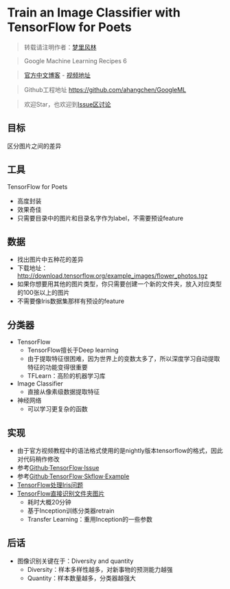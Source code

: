# Train an Image Classifier with TensorFlow for Poets

> 转载请注明作者：[梦里风林](https://github.com/ahangchen)

> Google Machine Learning Recipes 6

> [官方中文博客](http://chinagdg.org/2016/03/machine-learning-recipes-for-new-developers) - [视频地址](http://v.youku.com/v_show/id_XMTU2Njk0Njc3Ng==.html?f=26979872&from=y1.7-3)

> Github工程地址 https://github.com/ahangchen/GoogleML

> 欢迎Star，也欢迎到[Issue区讨论](https://github.com/ahangchen/GoogleML/issues)

## 目标
区分图片之间的差异
## 工具
TensorFlow for Poets

- 高度封装
- 效果奇佳
- 只需要目录中的图片和目录名字作为label，不需要预设feature

## 数据
- 找出图片中五种花的差异
- 下载地址：http://download.tensorflow.org/example_images/flower_photos.tgz
- 如果你想要用其他的图片类型，你只需要创建一个新的文件夹，放入对应类型的100张以上的图片
- 不需要像Iris数据集那样有预设的feature

## 分类器
- TensorFlow
  - TensorFlow擅长于Deep learning
  - 由于提取特征很困难，因为世界上的变数太多了，所以深度学习自动提取特征的功能变得很重要
  - TFLearn：高阶的机器学习库
- Image Classifier
  - 直接从像素级数据提取特征
- 神经网络
  - 可以学习更复杂的函数
  
## 实现
- 由于官方视频教程中的语法格式使用的是nightly版本tensorflow的格式，因此对代码稍作修改
- 参考[Github·TensorFlow·Issue](https://github.com/tensorflow/tensorflow/issues/2421)
- 参考[Github·TensorFlow·Skflow·Example](https://github.com/tensorflow/tensorflow/tree/r0.8/tensorflow/examples/skflow)
- [TensorFlow处理Iris问题](../src/tflearn_iris.py)
- [TensorFlow直接识别文件夹图片](https://codelabs.developers.google.com/codelabs/tensorflow-for-poets/index.html?index=..%2F..%2Findex#4)
  - 耗时大概20分钟
  - 基于Inception训练分类器retrain
  - Transfer Learning：重用Inception的一些参数
  
## 后话
- 图像识别关键在于：Diversity and quantity
  - Diversity：样本多样性越多，对新事物的预测能力越强
  - Quantity：样本数量越多，分类器越强大
